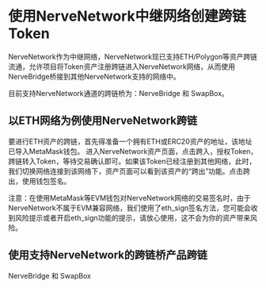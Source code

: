 # 使用NerveNetwork中继网络创建跨链Token

NerveNetwork作为中继网络，NerveNetwork现已支持ETH/Polygon等资产跨链流通，允许项目将Token资产注册跨链进入NerveNetwork网络，从而使用NerveBridge桥接到其他NerveNetwork支持的网络中。

目前支持NerveNetwork通道的跨链桥为：NerveBridge 和 SwapBox。

## 以ETH网络为例使用NerveNetwork跨链

​要进行ETH资产的跨链，首先得准备一个拥有ETH或ERC20资产的地址，该地址已导入MetaMask钱包。
进入NerveNetwork资产页面，点击跨入，授权Token，跨链转入Token，等待交易确认即可。如果该Token已经注册到其他网络，此时，我们切换网络连接到该网络下，资产页面可以看到该资产的“跨出”功能。点击跨出，使用钱包签名。


注意：在使用MetaMask等EVM钱包对NerveNetwork网络的交易签名时，由于NerveNetwork不属于EVM兼容网络，我们使用了eth_sign签名方法，您可能会收到风险提示或者开启eth_sign功能的提示，请放心使用，这不会为你的资产带来风险。


## 使用支持NerveNetwork的跨链桥产品跨链


NerveBridge 和 SwapBox


